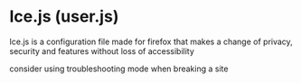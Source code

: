 # Ice.js (user.js)
Ice.js is a configuration file made for firefox that makes a change of privacy, security and features without loss of accessibility

consider using troubleshooting mode when breaking a site
